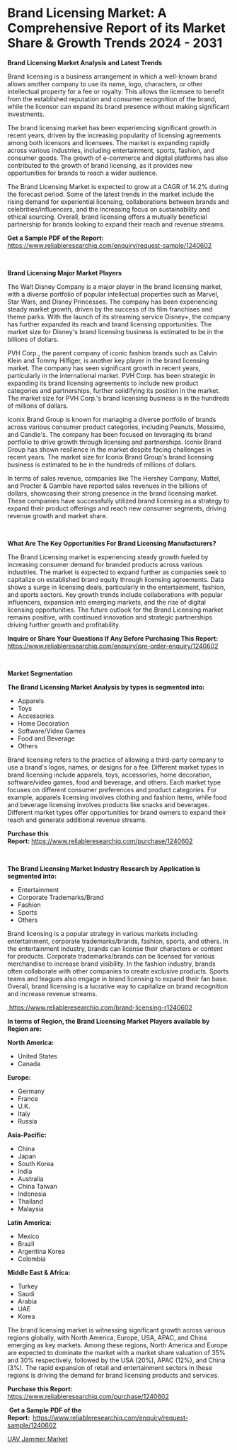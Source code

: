 <p><h1>Brand Licensing Market: A Comprehensive Report of its Market Share & Growth Trends 2024 - 2031</h1></p><p><strong>Brand Licensing Market Analysis and Latest Trends</strong></p>
<p><p>Brand licensing is a business arrangement in which a well-known brand allows another company to use its name, logo, characters, or other intellectual property for a fee or royalty. This allows the licensee to benefit from the established reputation and consumer recognition of the brand, while the licensor can expand its brand presence without making significant investments.</p><p>The brand licensing market has been experiencing significant growth in recent years, driven by the increasing popularity of licensing agreements among both licensors and licensees. The market is expanding rapidly across various industries, including entertainment, sports, fashion, and consumer goods. The growth of e-commerce and digital platforms has also contributed to the growth of brand licensing, as it provides new opportunities for brands to reach a wider audience.</p><p>The Brand Licensing Market is expected to grow at a CAGR of 14.2% during the forecast period. Some of the latest trends in the market include the rising demand for experiential licensing, collaborations between brands and celebrities/influencers, and the increasing focus on sustainability and ethical sourcing. Overall, brand licensing offers a mutually beneficial partnership for brands looking to expand their reach and revenue streams.</p></p>
<p><strong>Get a Sample PDF of the Report:&nbsp;</strong> <a href="https://www.reliableresearchiq.com/enquiry/request-sample/1240602">https://www.reliableresearchiq.com/enquiry/request-sample/1240602</a></p>
<p>&nbsp;</p>
<p><strong>Brand Licensing Major Market Players</strong></p>
<p><p>The Walt Disney Company is a major player in the brand licensing market, with a diverse portfolio of popular intellectual properties such as Marvel, Star Wars, and Disney Princesses. The company has been experiencing steady market growth, driven by the success of its film franchises and theme parks. With the launch of its streaming service Disney+, the company has further expanded its reach and brand licensing opportunities. The market size for Disney's brand licensing business is estimated to be in the billions of dollars.</p><p>PVH Corp., the parent company of iconic fashion brands such as Calvin Klein and Tommy Hilfiger, is another key player in the brand licensing market. The company has seen significant growth in recent years, particularly in the international market. PVH Corp. has been strategic in expanding its brand licensing agreements to include new product categories and partnerships, further solidifying its position in the market. The market size for PVH Corp.'s brand licensing business is in the hundreds of millions of dollars.</p><p>Iconix Brand Group is known for managing a diverse portfolio of brands across various consumer product categories, including Peanuts, Mossimo, and Candie's. The company has been focused on leveraging its brand portfolio to drive growth through licensing and partnerships. Iconix Brand Group has shown resilience in the market despite facing challenges in recent years. The market size for Iconix Brand Group's brand licensing business is estimated to be in the hundreds of millions of dollars.</p><p>In terms of sales revenue, companies like The Hershey Company, Mattel, and Procter & Gamble have reported sales revenues in the billions of dollars, showcasing their strong presence in the brand licensing market. These companies have successfully utilized brand licensing as a strategy to expand their product offerings and reach new consumer segments, driving revenue growth and market share.</p></p>
<p>&nbsp;</p>
<p><strong>What Are The Key Opportunities For Brand Licensing Manufacturers?</strong></p>
<p><p>The Brand Licensing market is experiencing steady growth fueled by increasing consumer demand for branded products across various industries. The market is expected to expand further as companies seek to capitalize on established brand equity through licensing agreements. Data shows a surge in licensing deals, particularly in the entertainment, fashion, and sports sectors. Key growth trends include collaborations with popular influencers, expansion into emerging markets, and the rise of digital licensing opportunities. The future outlook for the Brand Licensing market remains positive, with continued innovation and strategic partnerships driving further growth and profitability.</p></p>
<p><strong>Inquire or Share Your Questions If Any Before Purchasing This Report:</strong> <a href="https://www.reliableresearchiq.com/enquiry/pre-order-enquiry/1240602">https://www.reliableresearchiq.com/enquiry/pre-order-enquiry/1240602</a></p>
<p>&nbsp;</p>
<p><strong>Market Segmentation</strong></p>
<p><strong>The Brand Licensing Market Analysis by types is segmented into:</strong></p>
<p><ul><li>Apparels</li><li>Toys</li><li>Accessories</li><li>Home Decoration</li><li>Software/Video Games</li><li>Food and Beverage</li><li>Others</li></ul></p>
<p><p>Brand licensing refers to the practice of allowing a third-party company to use a brand's logos, names, or designs for a fee. Different market types in brand licensing include apparels, toys, accessories, home decoration, software/video games, food and beverage, and others. Each market type focuses on different consumer preferences and product categories. For example, apparels licensing involves clothing and fashion items, while food and beverage licensing involves products like snacks and beverages. Different market types offer opportunities for brand owners to expand their reach and generate additional revenue streams.</p></p>
<p><strong>Purchase this Report:&nbsp;</strong><a href="https://www.reliableresearchiq.com/purchase/1240602">https://www.reliableresearchiq.com/purchase/1240602</a></p>
<p>&nbsp;</p>
<p><strong>The Brand Licensing Market Industry Research by Application is segmented into:</strong></p>
<p><ul><li>Entertainment</li><li>Corporate Trademarks/Brand</li><li>Fashion</li><li>Sports</li><li>Others</li></ul></p>
<p><p>Brand licensing is a popular strategy in various markets including entertainment, corporate trademarks/brands, fashion, sports, and others. In the entertainment industry, brands can license their characters or content for products. Corporate trademarks/brands can be licensed for various merchandise to increase brand visibility. In the fashion industry, brands often collaborate with other companies to create exclusive products. Sports teams and leagues also engage in brand licensing to expand their fan base. Overall, brand licensing is a lucrative way to capitalize on brand recognition and increase revenue streams.</p></p>
<p><a href="https://www.reliableresearchiq.com/brand-licensing-r1240602">&nbsp;https://www.reliableresearchiq.com/brand-licensing-r1240602</a></p>
<p><strong>In terms of Region, the Brand Licensing Market Players available by Region are:</strong></p>
<p>
    <p> <strong> North America: </strong>
        <ul>
            <li>United States</li>
            <li>Canada</li>
        </ul>
        </p> 
    <p> <strong> Europe: </strong>
        <ul>
            <li>Germany</li>
            <li>France</li>
            <li>U.K.</li>
            <li>Italy</li>
            <li>Russia</li>
        </ul>
        </p> 
    <p> <strong> Asia-Pacific: </strong>
        <ul>
            <li>China</li>
            <li>Japan</li>
            <li>South Korea</li>
            <li>India</li>
            <li>Australia</li>
            <li>China Taiwan</li>
            <li>Indonesia</li>
            <li>Thailand</li>
            <li>Malaysia</li>
        </ul>
        </p> 
    <p> <strong> Latin America: </strong>
        <ul>
            <li>Mexico</li>
            <li>Brazil</li>
            <li>Argentina Korea</li>
            <li>Colombia</li>
        </ul>
        </p> 
    <p> <strong> Middle East & Africa: </strong>
        <ul>
            <li>Turkey</li>
            <li>Saudi</li>
            <li>Arabia</li>
            <li>UAE</li>
            <li>Korea</li>
        </ul>
    </p>
    </p>
<p><p>The brand licensing market is witnessing significant growth across various regions globally, with North America, Europe, USA, APAC, and China emerging as key markets. Among these regions, North America and Europe are expected to dominate the market with a market share valuation of 35% and 30% respectively, followed by the USA (20%), APAC (12%), and China (3%). The rapid expansion of retail and entertainment sectors in these regions is driving the demand for brand licensing products and services.</p></p>
<p><strong>Purchase this Report: </strong><a href="https://www.reliableresearchiq.com/purchase/1240602">https://www.reliableresearchiq.com/purchase/1240602</a></p>
<p>&nbsp;<strong>Get a Sample PDF of the Report:&nbsp;&nbsp;</strong><a href="https://www.reliableresearchiq.com/enquiry/request-sample/1240602">https://www.reliableresearchiq.com/enquiry/request-sample/1240602</a></p>
<p><strong></strong></p>
<p><p><a href="https://issuu.com/reportprime-2/docs/uav-jammer-market-size-2030.pptx">UAV Jammer Market</a></p></p>